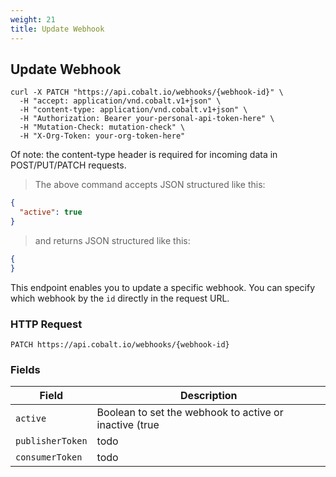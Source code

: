 ```yaml
---
weight: 21
title: Update Webhook
---
```


## Update Webhook


```shell
curl -X PATCH "https://api.cobalt.io/webhooks/{webhook-id}" \
  -H "accept: application/vnd.cobalt.v1+json" \
  -H "content-type: application/vnd.cobalt.v1+json" \
  -H "Authorization: Bearer your-personal-api-token-here" \
  -H "Mutation-Check: mutation-check" \
  -H "X-Org-Token: your-org-token-here"
```

<aside class="success">
Of note: the content-type header is required for incoming data in POST/PUT/PATCH requests.
</aside>

> The above command accepts JSON structured like this:

```json
{
  "active": true
} 
```

> and returns JSON structured like this:

```json
{
}

```

This endpoint enables you to update a specific webhook. You can specify which webhook by the `id` directly in the request URL.

### HTTP Request

`PATCH https://api.cobalt.io/webhooks/{webhook-id}`

### Fields

Field             | Description
----------------- | -----------
`active`          | Boolean to set the webhook to active or inactive (true|false)
`publisherToken`  | todo
`consumerToken`   | todo

